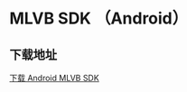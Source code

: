 # MLVB SDK （Android）

## 下载地址

[下载 Android MLVB SDK](https://liteav.sdk.qcloud.com/download/latest/TXLiteAVSDK_Smart_Android_latest.zip)
